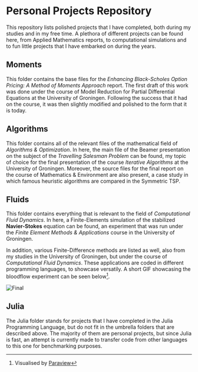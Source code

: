 # Personal Projects Repository
This repository lists polished projects that I have completed, both during my studies and in my free time. A plethora of different projects can be found here, from Applied Mathematics reports, to computational simulations and to fun little projects that I have embarked on during the years.

## Moments
This folder contains the base files for the *Enhancing Black-Scholes Option Pricing: A Method of Moments Approach* report. The first draft of this work was done under the course of Model Reduction for Partial Differential Equations at the University of Groningen. Following the success that it had on the course, it was then slightly modified and polished to the form that it is today.

## Algorithms
This folder contains all of the relevant files of the mathematical field of *Algorithms & Optimization*. In here, the main file of the Beamer presentation on the subject of the *Travelling Salesman Problem* can be found, my topic of choice for the final presentation of the course *Iterative Algorithms* at the University of Groningen. Moreover, the source files for the final report on the course of Mathematics & Environment are also present, a case study in which famous heuristic algorithms are compared in the Symmetric TSP.

## Fluids
This folder contains everything that is relevant to the field of *Computational Fluid Dynamics*. In here, a Finite-Elements simulation of the stabilized **Navier-Stokes** equation can be found, an experiment that was run under the *Finite Element Methods & Applications* course in the University of Groningen. 

In addition, various Finite-Difference methods are listed as well, also from my studies in the University of Groningen, but under the course of *Computational Fluid Dynamics*. These applications are coded in different programming languages, to showcase versatily. A short GIF showcasing the bloodflow experiment can be seen below[^1].

![Final](https://github.com/user-attachments/assets/b8a73e2b-91be-428e-851e-b1cf42fbe003)

[^1]: Visualised by [Paraview](https://www.paraview.org/)

## Julia
The Julia folder stands for projects that I have completed in the Julia Programming Language, but do not fit in the umbrella folders that are described above. The majority of them are personal projects, but since Julia is fast, an attempt is currently made to transfer code from other languages to this one for benchmarking purposes.
